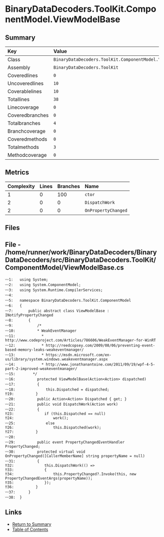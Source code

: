 ﻿# BinaryDataDecoders.ToolKit.ComponentModel.ViewModelBase

## Summary

| Key             | Value                                                     |
| :-------------- | :-------------------------------------------------------- |
| Class           | `BinaryDataDecoders.ToolKit.ComponentModel.ViewModelBase` |
| Assembly        | `BinaryDataDecoders.ToolKit`                              |
| Coveredlines    | `0`                                                       |
| Uncoveredlines  | `10`                                                      |
| Coverablelines  | `10`                                                      |
| Totallines      | `38`                                                      |
| Linecoverage    | `0`                                                       |
| Coveredbranches | `0`                                                       |
| Totalbranches   | `4`                                                       |
| Branchcoverage  | `0`                                                       |
| Coveredmethods  | `0`                                                       |
| Totalmethods    | `3`                                                       |
| Methodcoverage  | `0`                                                       |

## Metrics

| Complexity | Lines | Branches | Name                |
| :--------- | :---- | :------- | :------------------ |
| 1          | 0     | 100      | `ctor`              |
| 2          | 0     | 0        | `DispatchWork`      |
| 2          | 0     | 0        | `OnPropertyChanged` |

## Files

## File - /home/runner/work/BinaryDataDecoders/BinaryDataDecoders/src/BinaryDataDecoders.ToolKit/ComponentModel/ViewModelBase.cs

```CSharp
〰1:   using System;
〰2:   using System.ComponentModel;
〰3:   using System.Runtime.CompilerServices;
〰4:   
〰5:   namespace BinaryDataDecoders.ToolKit.ComponentModel
〰6:   {
〰7:       public abstract class ViewModelBase : INotifyPropertyChanged
〰8:       {
〰9:           /*
〰10:          * WeakEventManager
〰11:  	        * http://www.codeproject.com/Articles/786606/WeakEventManager-for-WinRT
〰12:  	        * http://reedcopsey.com/2009/08/06/preventing-event-based-memory-leaks-weakeventmanager/
〰13:  	        * https://msdn.microsoft.com/en-us/library/system.windows.weakeventmanager.aspx
〰14:  	        * http://www.jonathanantoine.com/2011/09/19/wpf-4-5-part-2-improved-weakeventmanager/
〰15:  	    */
〰16:          protected ViewModelBase(Action<Action> dispatched)
〰17:          {
〰18:              this.Dispatched = dispatched;
‼19:          }
〰20:          public Action<Action> Dispatched { get; }
〰21:          public void DispatchWork(Action work)
〰22:          {
‼23:              if (this.Dispatched == null)
‼24:                  work();
〰25:              else
‼26:                  this.Dispatched(work);
‼27:          }
〰28:  
〰29:          public event PropertyChangedEventHandler PropertyChanged;
〰30:          protected virtual void OnPropertyChanged([CallerMemberName] string propertyName = null)
〰31:          {
‼32:              this.DispatchWork(() =>
‼33:              {
‼34:                  this.PropertyChanged?.Invoke(this, new PropertyChangedEventArgs(propertyName));
‼35:              });
‼36:          }
〰37:      }
〰38:  }
```

## Links

* [Return to Summary](Summary.md)
* [Table of Contents](../TOC.md)

